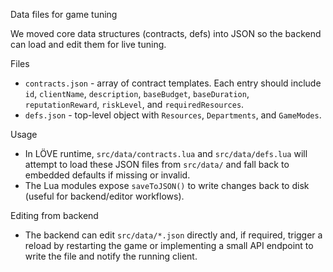 Data files for game tuning

We moved core data structures (contracts, defs) into JSON so the backend can load and edit them for live tuning.

Files
- `contracts.json` - array of contract templates. Each entry should include `id`, `clientName`, `description`, `baseBudget`, `baseDuration`, `reputationReward`, `riskLevel`, and `requiredResources`.
- `defs.json` - top-level object with `Resources`, `Departments`, and `GameModes`.

Usage
- In LÖVE runtime, `src/data/contracts.lua` and `src/data/defs.lua` will attempt to load these JSON files from `src/data/` and fall back to embedded defaults if missing or invalid.
- The Lua modules expose `saveToJSON()` to write changes back to disk (useful for backend/editor workflows).

Editing from backend
- The backend can edit `src/data/*.json` directly and, if required, trigger a reload by restarting the game or implementing a small API endpoint to write the file and notify the running client.
